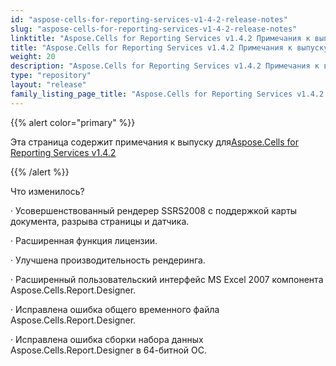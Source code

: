 ```yaml
---
id: "aspose-cells-for-reporting-services-v1-4-2-release-notes"
slug: "aspose-cells-for-reporting-services-v1-4-2-release-notes"
linktitle: "Aspose.Cells for Reporting Services v1.4.2 Примечания к выпуску"
title: "Aspose.Cells for Reporting Services v1.4.2 Примечания к выпуску"
weight: 20
description: "Aspose.Cells for Reporting Services v1.4.2 Примечания к выпуску – the latest updates and fixes."
type: "repository"
layout: "release"
family_listing_page_title: "Aspose.Cells for Reporting Services v1.4.2 Примечания к выпуску"
---
```

{{% alert color="primary" %}} 

 Эта страница содержит примечания к выпуску для[Aspose.Cells for Reporting Services v1.4.2](https://releases.aspose.com/cells/reportingservices/new-releases/aspose.cells-for-reporting-services-v1.4.2/)

{{% /alert %}} 



 Что изменилось?

 · Усовершенствованный рендерер SSRS2008 с поддержкой карты документа, разрыва страницы и датчика.

 · Расширенная функция лицензии.

 · Улучшена производительность рендеринга.

 · Расширенный пользовательский интерфейс MS Excel 2007 компонента Aspose.Cells.Report.Designer.

 · Исправлена ошибка общего временного файла Aspose.Cells.Report.Designer.

 · Исправлена ошибка сборки набора данных Aspose.Cells.Report.Designer в 64-битной ОС.


